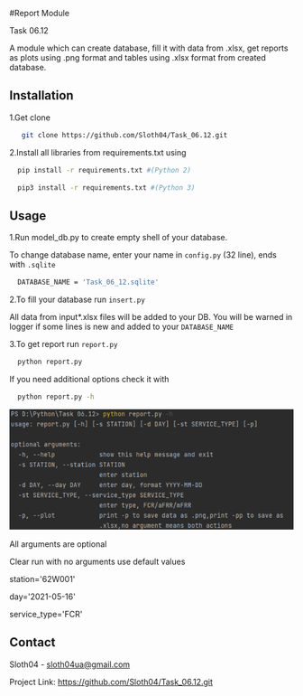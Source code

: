 #Report Module

Task 06.12 

 A module which can create database, fill it with data from .xlsx, get reports as plots using .png format 
 and tables using .xlsx format from created database.

## Installation

1.Get clone
```sh
   git clone https://github.com/Sloth04/Task_06.12.git
```
2.Install all libraries from requirements.txt using
```sh
  pip install -r requirements.txt #(Python 2)
```
```sh
  pip3 install -r requirements.txt #(Python 3)
```

## Usage

1.Run model_db.py to create empty shell of your database.

To change database name, enter your name in `config.py` (32 line), ends with `.sqlite`
```sh
  DATABASE_NAME = 'Task_06_12.sqlite'
```

2.To fill your database run `insert.py`

All data from input*.xlsx files will be added to your DB.
You will be warned in logger if some lines is new and added to your `DATABASE_NAME`

3.To get report run `report.py`
```sh
  python report.py
```
 If you need additional options check it with 
```sh
  python report.py -h
```
![img.png](readme_img1.png)

All arguments are optional 

Clear run with no arguments use default values 

station='62W001'

day='2021-05-16'

service_type='FCR'

## Contact

Sloth04 - sloth04ua@gmail.com

Project Link: https://github.com/Sloth04/Task_06.12.git
